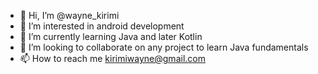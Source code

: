 - 👋 Hi, I’m @wayne_kirimi
- 👀 I’m interested in android development
- 🌱 I’m currently learning Java and later Kotlin
- 💞️ I’m looking to collaborate on any project to learn Java fundamentals
- 📫 How to reach me kirimiwayne@gmail.com

<!---
waynemorphic/waynemorphic is a ✨ special ✨ repository because its `README.md` (this file) appears on your GitHub profile.
You can click the Preview link to take a look at your changes.
--->
